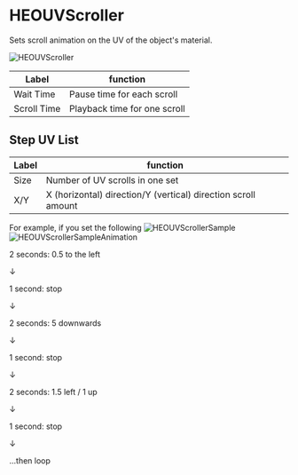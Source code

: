 # HEOUVScroller

Sets scroll animation on the UV of the object's material.

![HEOUVScroller](img/HEOUVScroller.png)

| Label | function |
| ---- | ---- |
|Wait Time |Pause time for each scroll |
|Scroll Time|Playback time for one scroll |

## Step UV List
| Label | function |
| ---- | ---- |
| Size | Number of UV scrolls in one set |
|X/Y|X (horizontal) direction/Y (vertical) direction scroll amount|

For example, if you set the following
![HEOUVScrollerSample](img/HEOUVScrollerSample.png)
![HEOUVScrollerSampleAnimation](img/UVScrollerSampleAnimation.gif)

2 seconds: 0.5 to the left

↓

1 second: stop

↓

2 seconds: 5 downwards

↓

1 second: stop

↓

2 seconds: 1.5 left / 1 up

↓

1 second: stop

↓

...then loop